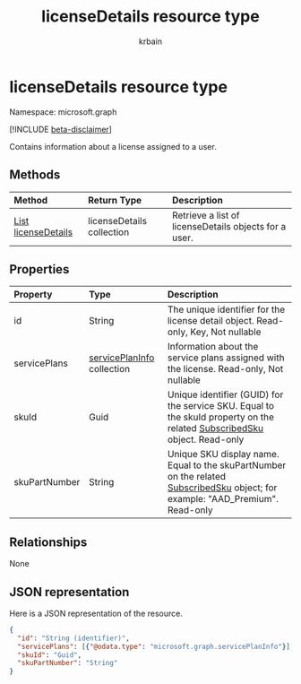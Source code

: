 ﻿---
title: "licenseDetails resource type"
description: "Contains information about a license assigned to a user."
localization_priority: Normal
doc_type: resourcePageType
ms.prod: ""
author: "krbain"
---

# licenseDetails resource type

Namespace: microsoft.graph

[!INCLUDE [beta-disclaimer](../../includes/beta-disclaimer.md)]

Contains information about a license assigned to a user.

## Methods

| Method                                                    | Return Type               | Description                                           |
| :-------------------------------------------------------- | :------------------------ | :---------------------------------------------------- |
| [List licenseDetails](../api/user-list-licensedetails.md) | licenseDetails collection | Retrieve a list of licenseDetails objects for a user. |

<!--|[Get licenseDetails](../api/licensedetails-get.md) | licenseDetails |Read properties and relationships of a licenseDetails object.|-->

## Properties

| Property      | Type                                             | Description                                                                                                                                        |
| :------------ | :----------------------------------------------- | :------------------------------------------------------------------------------------------------------------------------------------------------- |
| id            | String                                           | The unique identifier for the license detail object. Read-only, Key, Not nullable                                                                  |
| servicePlans  | [servicePlanInfo](serviceplaninfo.md) collection | Information about the service plans assigned with the license. Read-only, Not nullable                                                             |
| skuId         | Guid                                             | Unique identifier (GUID) for the service SKU. Equal to the skuId property on the related [SubscribedSku](subscribedsku.md) object. Read-only       |
| skuPartNumber | String                                           | Unique SKU display name. Equal to the skuPartNumber on the related [SubscribedSku](subscribedsku.md) object; for example: "AAD_Premium". Read-only |

## Relationships

None

## JSON representation

Here is a JSON representation of the resource.

<!-- {
  "blockType": "resource",
  "optionalProperties": [

  ],
  "@odata.type": "microsoft.graph.licenseDetails"
}-->

```json
{
  "id": "String (identifier)",
  "servicePlans": [{"@odata.type": "microsoft.graph.servicePlanInfo"}],
  "skuId": "Guid",
  "skuPartNumber": "String"
}

```

<!-- uuid: 8fcb5dbc-d5aa-4681-8e31-b001d5168d79
2015-10-25 14:57:30 UTC -->

<!--
{
  "type": "#page.annotation",
  "description": "licenseDetails resource",
  "keywords": "",
  "section": "documentation",
  "tocPath": "",
  "suppressions": []
}
-->
